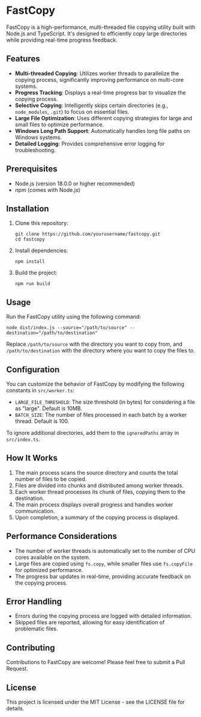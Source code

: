 # FastCopy

FastCopy is a high-performance, multi-threaded file copying utility built with Node.js and TypeScript. It's designed to efficiently copy large directories while providing real-time progress feedback.

## Features

- **Multi-threaded Copying**: Utilizes worker threads to parallelize the copying process, significantly improving performance on multi-core systems.
- **Progress Tracking**: Displays a real-time progress bar to visualize the copying process.
- **Selective Copying**: Intelligently skips certain directories (e.g., `node_modules`, `.git`) to focus on essential files.
- **Large File Optimization**: Uses different copying strategies for large and small files to optimize performance.
- **Windows Long Path Support**: Automatically handles long file paths on Windows systems.
- **Detailed Logging**: Provides comprehensive error logging for troubleshooting.

## Prerequisites

- Node.js (version 18.0.0 or higher recommended)
- npm (comes with Node.js)

## Installation

1. Clone this repository:
   ```
   git clone https://github.com/yourusername/fastcopy.git
   cd fastcopy
   ```

2. Install dependencies:
   ```
   npm install
   ```

3. Build the project:
   ```
   npm run build
   ```

## Usage

Run the FastCopy utility using the following command:

```
node dist/index.js --source="/path/to/source" --destination="/path/to/destination"
```

Replace `/path/to/source` with the directory you want to copy from, and `/path/to/destination` with the directory where you want to copy the files to.

## Configuration

You can customize the behavior of FastCopy by modifying the following constants in `src/worker.ts`:

- `LARGE_FILE_THRESHOLD`: The size threshold (in bytes) for considering a file as "large". Default is 10MB.
- `BATCH_SIZE`: The number of files processed in each batch by a worker thread. Default is 100.

To ignore additional directories, add them to the `ignoredPaths` array in `src/index.ts`.

## How It Works

1. The main process scans the source directory and counts the total number of files to be copied.
2. Files are divided into chunks and distributed among worker threads.
3. Each worker thread processes its chunk of files, copying them to the destination.
4. The main process displays overall progress and handles worker communication.
5. Upon completion, a summary of the copying process is displayed.

## Performance Considerations

- The number of worker threads is automatically set to the number of CPU cores available on the system.
- Large files are copied using `fs.copy`, while smaller files use `fs.copyFile` for optimized performance.
- The progress bar updates in real-time, providing accurate feedback on the copying process.

## Error Handling

- Errors during the copying process are logged with detailed information.
- Skipped files are reported, allowing for easy identification of problematic files.

## Contributing

Contributions to FastCopy are welcome! Please feel free to submit a Pull Request.

## License

This project is licensed under the MIT License - see the LICENSE file for details.
